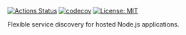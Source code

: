[![Actions Status](https://github.com/bigeasy/mingle/workflows/Node%20CI/badge.svg)](https://github.com/bigeasy/mingle/actions)
[![codecov](https://codecov.io/gh/bigeasy/mingle/branch/master/graph/badge.svg)](https://codecov.io/gh/bigeasy/mingle)
[![License: MIT](https://img.shields.io/badge/License-MIT-yellow.svg)](https://opensource.org/licenses/MIT)

Flexible service discovery for hosted Node.js applications.
